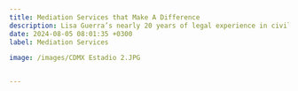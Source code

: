 ```yaml
---
title: Mediation Services that Make A Difference
description: Lisa Guerra’s nearly 20 years of legal experience in civil litigation, trial practice, and mediation, combined with her deep expertise in handling complex legal issues across multiple jurisdictions, makes her the ideal choice for mediation services, particularly in cases requiring a balanced, knowledgeable, and bilingual mediator."
date: 2024-08-05 08:01:35 +0300
label: Mediation Services

image: /images/CDMX Estadio 2.JPG


---
```

